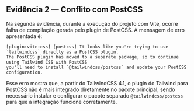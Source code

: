 ## Evidência 2 — Conflito com PostCSS

Na segunda evidência, durante a execução do projeto com Vite, ocorre falha de compilação gerada pelo plugin de PostCSS.
A mensagem de erro apresentada é:

```
[plugin:vite:css] [postcss] It looks like you're trying to use `tailwindcss` directly as a PostCSS plugin.
The PostCSS plugin has moved to a separate package, so to continue using Tailwind CSS with PostCSS
you'll need to install `@tailwindcss/postcss` and update your PostCSS configuration.
```

Esse erro mostra que, a partir do TailwindCSS 4.1, o plugin do Tailwind para PostCSS não é mais integrado diretamente no pacote principal, sendo necessário instalar e configurar o pacote separado `@tailwindcss/postcss` para que a integração funcione corretamente.